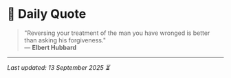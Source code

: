 # 📜 Daily Quote

> "Reversing your treatment of the man you have wronged is better than asking his forgiveness."  
> — **Elbert Hubbard**

---

_Last updated: 13 September 2025 ⏳_
